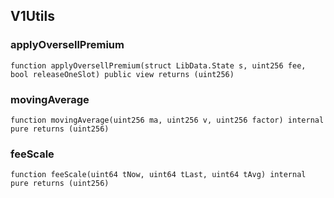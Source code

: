## V1Utils

### applyOversellPremium

```solidity
function applyOversellPremium(struct LibData.State s, uint256 fee, bool releaseOneSlot) public view returns (uint256)
```

### movingAverage

```solidity
function movingAverage(uint256 ma, uint256 v, uint256 factor) internal pure returns (uint256)
```

### feeScale

```solidity
function feeScale(uint64 tNow, uint64 tLast, uint64 tAvg) internal pure returns (uint256)
```

